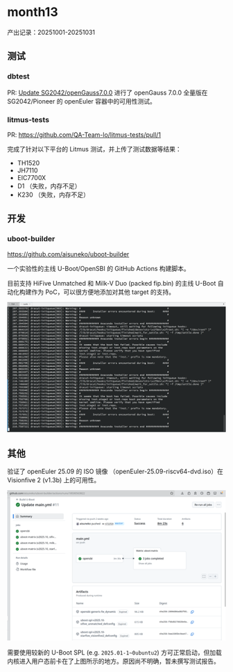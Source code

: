 # month13

产出记录：20251001-20251031

## 测试

### dbtest

PR: [Update SG2042/openGauss7.0.0](https://github.com/QA-Team-lo/dbtest/pull/4)
进行了 openGauss 7.0.0 全量版在 SG2042/Pioneer 的 openEuler 容器中的可用性测试。

### litmus-tests
PR: https://github.com/QA-Team-lo/litmus-tests/pull/1

完成了针对以下平台的 Litmus 测试，并上传了测试数据等结果：

- TH1520
- JH7110
- EIC7700X
- D1 （失败，内存不足）
- K230 （失败，内存不足）

## 开发

### uboot-builder

https://github.com/aisuneko/uboot-builder

一个实验性的主线 U-Boot/OpenSBI 的 GitHub Actions 构建脚本。

目前支持 HiFive Unmatched 和 Milk-V Duo (packed fip.bin) 的主线 U-Boot 自动化构建作为 PoC，可以很方便地添加对其他 target 的支持。

![](uboot_builder.png)

## 其他

验证了 openEuler 25.09 的 ISO 镜像 （openEuler-25.09-riscv64-dvd.iso）在 Visionfive 2 (v1.3b) 上的可用性。

![](openeuler.png)

需要使用较新的 U-Boot SPL (e.g. `2025.01-1~0ubuntu2`) 方可正常启动，但加载内核进入用户态前卡在了上图所示的地方。原因尚不明确，暂未撰写测试报告。

